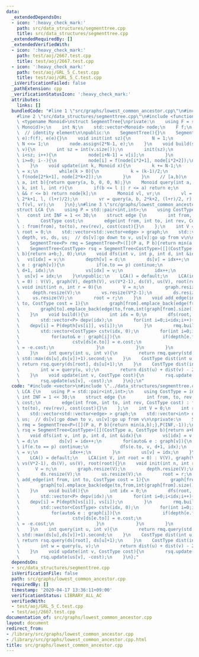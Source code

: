 ```yaml
---
data:
  _extendedDependsOn:
  - icon: ':heavy_check_mark:'
    path: src/data_structures/segmenttree.cpp
    title: src/data_structures/segmenttree.cpp
  _extendedRequiredBy: []
  _extendedVerifiedWith:
  - icon: ':heavy_check_mark:'
    path: test/aoj/2667.test.cpp
    title: test/aoj/2667.test.cpp
  - icon: ':heavy_check_mark:'
    path: test/aoj/GRL_5_C.test.cpp
    title: test/aoj/GRL_5_C.test.cpp
  _isVerificationFailed: false
  _pathExtension: cpp
  _verificationStatusIcon: ':heavy_check_mark:'
  attributes:
    links: []
  bundledCode: "#line 1 \"src/graphs/lowest_common_ancestor.cpp\"\n#include <vector>\n\
    #line 2 \"src/data_structures/segmenttree.cpp\"\n#include <functional>\n\ntemplate\
    \ <typename Monoid>\nstruct SegmentTree{\nprivate:\n    using F = std::function<Monoid(Monoid,\
    \ Monoid)>;\n    int N;\n    std::vector<Monoid> node;\n    F f;\n    Monoid e;\
    \  // identity element\n\npublic:\n    SegmentTree(){}\n    SegmentTree(F f, Monoid\
    \ e):f(f), e(e){}\n    void init(int sz){\n        N = 1;\n        while(N < sz)\
    \ N <<= 1;\n        node.assign(2*N-1, e);\n    }\n    void build(std::vector<Monoid>&\
    \ v){\n        int sz = int(v.size());\n        init(sz);\n        for(int i=0;\
    \ i<sz; i++){\n            node[i+N-1] = v[i];\n        }\n        for(int i=N-2;\
    \ i>=0; i--){\n            node[i] = f(node[i*2+1], node[i*2+2]);\n        }\n\
    \    }\n    void update(int k, Monoid x){\n        k += N-1;\n        node[k]\
    \ = x;\n        while(k > 0){\n            k = (k-1)/2;\n            node[k] =\
    \ f(node[2*k+1], node[2*k+2]);\n        }\n    }\n    // [a,b)\n    Monoid query(int\
    \ a, int b){return query(a, b, 0, 0, N);}\n    Monoid query(int a, int b, int\
    \ k, int l, int r){\n        if(b <= l || r <= a) return e;\n        if(a <= l\
    \ && r <= b) return node[k];\n        Monoid vl, vr;\n        vl = query(a, b,\
    \ 2*k+1, l, (l+r)/2);\n        vr = query(a, b, 2*k+2, (l+r)/2, r);\n        return\
    \ f(vl, vr);\n    }\n};\n#line 3 \"src/graphs/lowest_common_ancestor.cpp\"\n\n\
    struct LCA {\n    using P = std::pair<int,int>;\n    using CostType = int;\n \
    \   const int INF = 1 << 30;\n    struct edge {\n        int from, to, rev;\n\
    \        CostType cost;\n        edge(int from, int to, int rev, CostType cost)\
    \ : from(from), to(to), rev(rev), cost(cost){}\n    };\n    int V = 0;\n    int\
    \ root = 0;\n    std::vector<std::vector<edge> > graph;\n    std::vector<int>\
    \ depth, vs, ds, us;  // ds[v]:go down to v, us[v]:go up from v\n\nprivate:\n\
    \    SegmentTree<P> rmq = SegmentTree<P>([](P a, P b){return min(a,b);},P(INF,-1));\n\
    \    SegmentTree<CostType> rsq = SegmentTree<CostType>([](CostType a, CostType\
    \ b){return a+b;}, 0);\n\n    void dfs(int v, int p, int d, int &idx){\n     \
    \   vs[idx] = v;\n        depth[v] = d;\n        ds[v] = idx++;\n        for(auto&\
    \ e : graph[v]){\n            if(e.to == p) continue;\n            dfs(e.to, v,\
    \ d+1, idx);\n            vs[idx] = v;\n            idx++;\n        }\n      \
    \  us[v] = idx;\n    }\n\npublic:\n    LCA() = default;\n    LCA(int V, int root\
    \ = 0) : V(V), graph(V), depth(V), vs(V*2-1), ds(V), us(V), root(root){}\n   \
    \ void init(int n, int r = 0){\n        V = n;\n        graph.resize(V);\n   \
    \     depth.resize(V);\n        vs.resize(V*2-1);\n        ds.resize(V);\n   \
    \     us.resize(V);\n        root = r;\n    }\n    void add_edge(int from, int\
    \ to, CostType cost = 1){\n        graph[from].emplace_back(edge(from,to,int(graph[to].size()),cost));\n\
    \        graph[to].emplace_back(edge(to,from,int(graph[from].size())-1,cost));\n\
    \    }\n    void build(){\n        int idx = 0;\n        dfs(root, -1, 0, idx);\n\
    \        std::vector<P> depv(idx);\n        for(int i=0;i<idx;i++){\n        \
    \    depv[i] = P(depth[vs[i]], vs[i]);\n        }\n        rmq.build(depv);\n\
    \        std::vector<CostType> cstv(idx, 0);\n        for(int i=0;i<V;i++){\n\
    \            for(auto& e : graph[i]){\n                if(depth[e.from] < depth[e.to]){\n\
    \                    cstv[ds[e.to]] = e.cost;\n                    cstv[us[e.to]]\
    \ = -e.cost;\n                }\n            }\n        }\n        rsq.build(cstv);\n\
    \    }\n    int query(int u, int v){\n        return rmq.query(std::min(ds[u],ds[v]),\
    \ std::max(ds[u],ds[v])+1).second;\n    }\n    CostType dist(int u){\n       \
    \ return rsq.query(ds[root], ds[u]+1);\n    }\n    CostType dist(int u, int v){\n\
    \        int w = query(u, v);\n        return dist(u) + dist(v) - 2*dist(w);\n\
    \    }\n    void update(int v, CostType cost){\n        rsq.update(ds[v], cost);\n\
    \        rsq.update(us[v], -cost);\n    }\n};\n"
  code: "#include <vector>\n#include \"../data_structures/segmenttree.cpp\"\n\nstruct\
    \ LCA {\n    using P = std::pair<int,int>;\n    using CostType = int;\n    const\
    \ int INF = 1 << 30;\n    struct edge {\n        int from, to, rev;\n        CostType\
    \ cost;\n        edge(int from, int to, int rev, CostType cost) : from(from),\
    \ to(to), rev(rev), cost(cost){}\n    };\n    int V = 0;\n    int root = 0;\n\
    \    std::vector<std::vector<edge> > graph;\n    std::vector<int> depth, vs, ds,\
    \ us;  // ds[v]:go down to v, us[v]:go up from v\n\nprivate:\n    SegmentTree<P>\
    \ rmq = SegmentTree<P>([](P a, P b){return min(a,b);},P(INF,-1));\n    SegmentTree<CostType>\
    \ rsq = SegmentTree<CostType>([](CostType a, CostType b){return a+b;}, 0);\n\n\
    \    void dfs(int v, int p, int d, int &idx){\n        vs[idx] = v;\n        depth[v]\
    \ = d;\n        ds[v] = idx++;\n        for(auto& e : graph[v]){\n           \
    \ if(e.to == p) continue;\n            dfs(e.to, v, d+1, idx);\n            vs[idx]\
    \ = v;\n            idx++;\n        }\n        us[v] = idx;\n    }\n\npublic:\n\
    \    LCA() = default;\n    LCA(int V, int root = 0) : V(V), graph(V), depth(V),\
    \ vs(V*2-1), ds(V), us(V), root(root){}\n    void init(int n, int r = 0){\n  \
    \      V = n;\n        graph.resize(V);\n        depth.resize(V);\n        vs.resize(V*2-1);\n\
    \        ds.resize(V);\n        us.resize(V);\n        root = r;\n    }\n    void\
    \ add_edge(int from, int to, CostType cost = 1){\n        graph[from].emplace_back(edge(from,to,int(graph[to].size()),cost));\n\
    \        graph[to].emplace_back(edge(to,from,int(graph[from].size())-1,cost));\n\
    \    }\n    void build(){\n        int idx = 0;\n        dfs(root, -1, 0, idx);\n\
    \        std::vector<P> depv(idx);\n        for(int i=0;i<idx;i++){\n        \
    \    depv[i] = P(depth[vs[i]], vs[i]);\n        }\n        rmq.build(depv);\n\
    \        std::vector<CostType> cstv(idx, 0);\n        for(int i=0;i<V;i++){\n\
    \            for(auto& e : graph[i]){\n                if(depth[e.from] < depth[e.to]){\n\
    \                    cstv[ds[e.to]] = e.cost;\n                    cstv[us[e.to]]\
    \ = -e.cost;\n                }\n            }\n        }\n        rsq.build(cstv);\n\
    \    }\n    int query(int u, int v){\n        return rmq.query(std::min(ds[u],ds[v]),\
    \ std::max(ds[u],ds[v])+1).second;\n    }\n    CostType dist(int u){\n       \
    \ return rsq.query(ds[root], ds[u]+1);\n    }\n    CostType dist(int u, int v){\n\
    \        int w = query(u, v);\n        return dist(u) + dist(v) - 2*dist(w);\n\
    \    }\n    void update(int v, CostType cost){\n        rsq.update(ds[v], cost);\n\
    \        rsq.update(us[v], -cost);\n    }\n};"
  dependsOn:
  - src/data_structures/segmenttree.cpp
  isVerificationFile: false
  path: src/graphs/lowest_common_ancestor.cpp
  requiredBy: []
  timestamp: '2020-04-17 13:36:11+09:00'
  verificationStatus: LIBRARY_ALL_AC
  verifiedWith:
  - test/aoj/GRL_5_C.test.cpp
  - test/aoj/2667.test.cpp
documentation_of: src/graphs/lowest_common_ancestor.cpp
layout: document
redirect_from:
- /library/src/graphs/lowest_common_ancestor.cpp
- /library/src/graphs/lowest_common_ancestor.cpp.html
title: src/graphs/lowest_common_ancestor.cpp
---
```

